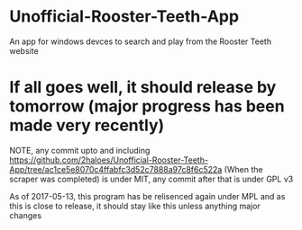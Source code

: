 # Unofficial-Rooster-Teeth-App
An app for windows devces to search and play from the Rooster Teeth website

# If all goes well, it should release by tomorrow (major progress has been made very recently)

NOTE, any commit upto and including https://github.com/2haloes/Unofficial-Rooster-Teeth-App/tree/ac1ce5e8070c4ffabfc3d52c7888a97c8f6c522a (When the scraper was completed) is under MIT, any commit after that is under GPL v3

As of 2017-05-13, this program has be relisenced again under MPL and as this is close to release, it should stay like this unless anything major changes
